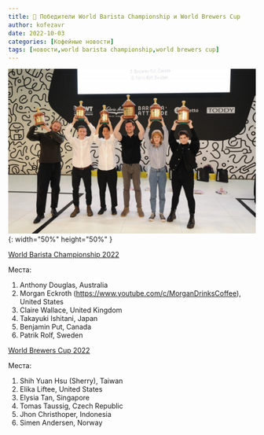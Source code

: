 ```yaml
---
title: 📰 Победители World Barista Championship и World Brewers Cup
author: kofezavr
date: 2022-10-03
categories: [Кофейные новости]
tags: [новости,world barista championship,world brewers cup]
--- 
```


![Победители World Barista Championship и World Brewers Cup](/assets/img/posts/22/10/wbc2022.jpg){: width="50%" height="50%" }

[World Barista Championship 2022](https://worldbaristachampionship.org/)

Места:
1. Anthony Douglas, Australia
2. Morgan Eckroth (https://www.youtube.com/c/MorganDrinksCoffee), United States
3. Claire Wallace, United Kingdom
4. Takayuki Ishitani, Japan
5. Benjamin Put, Canada
6. Patrik Rolf, Sweden

[World Brewers Cup 2022](https://www.worldbrewerscup.org/)

Места:
1. Shih Yuan Hsu (Sherry), Taiwan
2. Elika Liftee, United States
3. Elysia Tan, Singapore
4. Tomas Taussig, Czech Republic
5. Jhon Christhoper, Indonesia
6. Simen Andersen, Norway